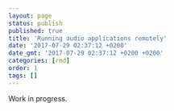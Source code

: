 ```yaml
---
layout: page
status: publish
published: true
title: 'Running audio applications remotely'
date: '2017-07-29 02:37:12 +0200'
date_gmt: '2017-07-29 02:37:12 +0200 +0200'
categories: [rnd]
order: 1
tags: []
---
```


Work in progress.

